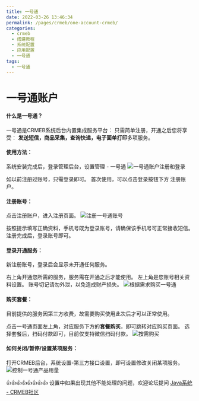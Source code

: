 ```yaml
---
title: 一号通
date: 2022-03-26 13:46:34
permalink: /pages/crmeb/one-account-crmeb/
categories:
  - crmeb
  - 搭建教程
  - 系统配置
  - 应用配置
  - 一号通
tags:
  - 一号通
---
```

# **一号通账户**

#### **什么是一号通？**

一号通是CRMEB系统后台内置集成服务平台：
只需简单注册，开通之后您将享受：
**发送短信，商品采集，查询快递，电子面单打印**多项服务。

#### **使用方法：**

系统安装完成后，登录管理后台，设置管理 - 一号通
![一号通账户注册和登录](https://cdn.jsdelivr.net/gh/xbdazz/mypic/img/202203301749239.png)

如以前注册过账号，只需登录即可。
首次使用，可以点击登录按钮下方 注册账户。

#### **注册账号：**

点击注册账户，进入注册页面。
![注册一号通账号](https://cdn.jsdelivr.net/gh/xbdazz/mypic/img/202203301750328.png)

按照提示填写正确资料，手机号既为登录账号，请确保该手机号可正常接收短信。
注册完成后，登录账号即可。

#### **登录开通服务：**

新注册账号，登录后会显示未开通任何服务。

右上角开通您所需的服务，服务需在开通之后才能使用。
左上角是您账号相关资料设置。
账号切记请勿外泄，以免造成财产损失。
![根据需求购买一号通](https://cdn.jsdelivr.net/gh/xbdazz/mypic/img/202203301754208.png)

#### **购买套餐：**

目前提供的服务因第三方收费，故需要购买使用此次后才可以正常使用。

点击一号通页面左上角，对应服务下方的**套餐购买**，即可跳转对应购买页面。
选择套餐后，扫码付款即可，目前仅支持微信扫码付款。
![按需购买](https://cdn.jsdelivr.net/gh/xbdazz/mypic/img/202203301755286.png)

#### **如何关闭/暂停/设置某项服务：**

打开CRMEB后台，系统设置-第三方接口设置，即可设置修改关闭某项服务。
![控制一号通产品用量](https://cdn.jsdelivr.net/gh/xbdazz/mypic/img/202203301756913.png)

👍👍👍👍👍👍👍👍 设置中如果出现其他不能处理的问题，欢迎论坛提问 [Java系统 - CRMEB社区](https://q.crmeb.com/?categoryId=122&sequence=0)